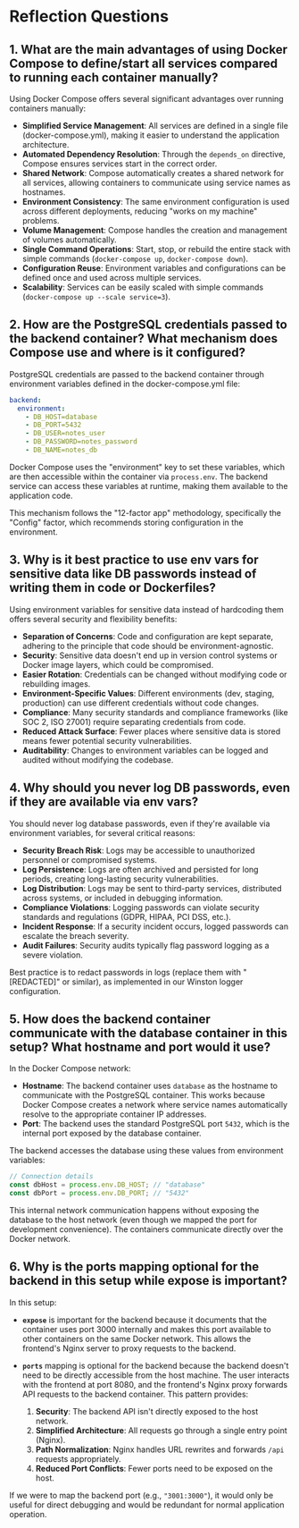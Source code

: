 # Reflection Questions

## 1. What are the main advantages of using Docker Compose to define/start all services compared to running each container manually?

Using Docker Compose offers several significant advantages over running containers manually:

- **Simplified Service Management**: All services are defined in a single file (docker-compose.yml), making it easier to understand the application architecture.
- **Automated Dependency Resolution**: Through the `depends_on` directive, Compose ensures services start in the correct order.
- **Shared Network**: Compose automatically creates a shared network for all services, allowing containers to communicate using service names as hostnames.
- **Environment Consistency**: The same environment configuration is used across different deployments, reducing "works on my machine" problems.
- **Volume Management**: Compose handles the creation and management of volumes automatically.
- **Single Command Operations**: Start, stop, or rebuild the entire stack with simple commands (`docker-compose up`, `docker-compose down`).
- **Configuration Reuse**: Environment variables and configurations can be defined once and used across multiple services.
- **Scalability**: Services can be easily scaled with simple commands (`docker-compose up --scale service=3`).

## 2. How are the PostgreSQL credentials passed to the backend container? What mechanism does Compose use and where is it configured?

PostgreSQL credentials are passed to the backend container through environment variables defined in the docker-compose.yml file:

```yaml
backend:
  environment:
    - DB_HOST=database
    - DB_PORT=5432
    - DB_USER=notes_user
    - DB_PASSWORD=notes_password
    - DB_NAME=notes_db
```

Docker Compose uses the "environment" key to set these variables, which are then accessible within the container via `process.env`. The backend service can access these variables at runtime, making them available to the application code.

This mechanism follows the "12-factor app" methodology, specifically the "Config" factor, which recommends storing configuration in the environment.

## 3. Why is it best practice to use env vars for sensitive data like DB passwords instead of writing them in code or Dockerfiles?

Using environment variables for sensitive data instead of hardcoding them offers several security and flexibility benefits:

- **Separation of Concerns**: Code and configuration are kept separate, adhering to the principle that code should be environment-agnostic.
- **Security**: Sensitive data doesn't end up in version control systems or Docker image layers, which could be compromised.
- **Easier Rotation**: Credentials can be changed without modifying code or rebuilding images.
- **Environment-Specific Values**: Different environments (dev, staging, production) can use different credentials without code changes.
- **Compliance**: Many security standards and compliance frameworks (like SOC 2, ISO 27001) require separating credentials from code.
- **Reduced Attack Surface**: Fewer places where sensitive data is stored means fewer potential security vulnerabilities.
- **Auditability**: Changes to environment variables can be logged and audited without modifying the codebase.

## 4. Why should you never log DB passwords, even if they are available via env vars?

You should never log database passwords, even if they're available via environment variables, for several critical reasons:

- **Security Breach Risk**: Logs may be accessible to unauthorized personnel or compromised systems.
- **Log Persistence**: Logs are often archived and persisted for long periods, creating long-lasting security vulnerabilities.
- **Log Distribution**: Logs may be sent to third-party services, distributed across systems, or included in debugging information.
- **Compliance Violations**: Logging passwords can violate security standards and regulations (GDPR, HIPAA, PCI DSS, etc.).
- **Incident Response**: If a security incident occurs, logged passwords can escalate the breach severity.
- **Audit Failures**: Security audits typically flag password logging as a severe violation.

Best practice is to redact passwords in logs (replace them with "[REDACTED]" or similar), as implemented in our Winston logger configuration.

## 5. How does the backend container communicate with the database container in this setup? What hostname and port would it use?

In the Docker Compose network:

- **Hostname**: The backend container uses `database` as the hostname to communicate with the PostgreSQL container. This works because Docker Compose creates a network where service names automatically resolve to the appropriate container IP addresses.
- **Port**: The backend uses the standard PostgreSQL port `5432`, which is the internal port exposed by the database container.

The backend accesses the database using these values from environment variables:
```javascript
// Connection details
const dbHost = process.env.DB_HOST; // "database"
const dbPort = process.env.DB_PORT; // "5432"
```

This internal network communication happens without exposing the database to the host network (even though we mapped the port for development convenience). The containers communicate directly over the Docker network.

## 6. Why is the ports mapping optional for the backend in this setup while expose is important?

In this setup:

- **`expose`** is important for the backend because it documents that the container uses port 3000 internally and makes this port available to other containers on the same Docker network. This allows the frontend's Nginx server to proxy requests to the backend.

- **`ports`** mapping is optional for the backend because the backend doesn't need to be directly accessible from the host machine. The user interacts with the frontend at port 8080, and the frontend's Nginx proxy forwards API requests to the backend container. This pattern provides:
  
  1. **Security**: The backend API isn't directly exposed to the host network.
  2. **Simplified Architecture**: All requests go through a single entry point (Nginx).
  3. **Path Normalization**: Nginx handles URL rewrites and forwards `/api` requests appropriately.
  4. **Reduced Port Conflicts**: Fewer ports need to be exposed on the host.

If we were to map the backend port (e.g., `"3001:3000"`), it would only be useful for direct debugging and would be redundant for normal application operation.